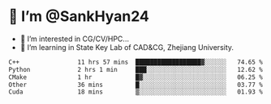 # 👋 I’m @SankHyan24

- 👀 I’m interested in CG/CV/HPC...
- 🌱 I’m learning in State Key Lab of CAD&CG, Zhejiang University.

<!---
SankHyan24/SankHyan24 is a ✨ special ✨ repository because its `README.md` (this file) appears on your GitHub profile.
You can click the Preview link to take a look at your changes.
--->
<!--START_SECTION:waka-->

```txt
C++                11 hrs 57 mins  ██████████████████▓░░░░░░   74.65 %
Python             2 hrs 1 min     ███░░░░░░░░░░░░░░░░░░░░░░   12.62 %
CMake              1 hr            █▓░░░░░░░░░░░░░░░░░░░░░░░   06.25 %
Other              36 mins         █░░░░░░░░░░░░░░░░░░░░░░░░   03.77 %
Cuda               18 mins         ▒░░░░░░░░░░░░░░░░░░░░░░░░   01.93 %
```

<!--END_SECTION:waka-->
